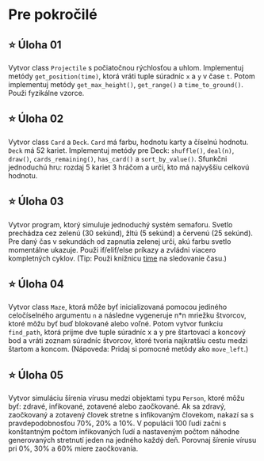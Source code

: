 # Pre pokročilé

## ⭐ Úloha 01
Vytvor class `Projectile` s počiatočnou rýchlosťou a uhlom. Implementuj metódy `get_position(time)`, ktorá vráti tuple súradníc `x` a `y` v čase `t`. Potom implementuj metódy `get_max_height()`, `get_range()` a `time_to_ground()`. Použi fyzikálne vzorce.

## ⭐ Úloha 02
Vytvor class `Card` a `Deck`. `Card` má farbu, hodnotu karty a číselnú hodnotu. `Deck` má 52 kariet. Implementuj metódy pre Deck: `shuffle()`, `deal(n)`, `draw()`, `cards_remaining()`, `has_card()` a `sort_by_value()`. Sfunkčni jednoduchú hru: rozdaj 5 kariet 3 hráčom a urči, kto má najvyššiu celkovú hodnotu.

## ⭐ Úloha 03
Vytvor program, ktorý simuluje jednoduchý systém semaforu. Svetlo prechádza cez zelenú (30 sekúnd), žltú (5 sekúnd) a červenú (25 sekúnd). Pre daný čas v sekundách od zapnutia zelenej urči, akú farbu svetlo momentálne ukazuje. Použi if/elif/else príkazy a zvládni viacero kompletných cyklov. (Tip: Použi knižnicu [time](https://docs.python.org/3/library/time.html) na sledovanie času.)

## ⭐ Úloha 04
Vytvor class `Maze`, ktorá môže byť inicializovaná pomocou jediného celočíselného argumentu `n` a následne vygeneruje n*n mriežku štvorcov, ktoré môžu byť buď blokované alebo voľné. Potom vytvor funkciu `find_path`, ktorá prijme dve tuple súradníc x a y pre štartovací a koncový bod a vráti zoznam súradníc štvorcov, ktoré tvoria najkratšiu cestu medzi štartom a koncom. (Nápoveda: Pridaj si pomocné metódy ako `move_left`.)

## ⭐ Úloha 05
Vytvor simuláciu šírenia vírusu medzi objektami typu `Person`, ktoré môžu byť: zdravé, infikované, zotavené alebo zaočkované. Ak sa zdravý, zaočkovaný a zotavený človek stretne s infikovaným človekom, nakazí sa s pravdepodobnosťou 70%, 20% a 10%. V populácii 100 ľudí začni s konštantným počtom infikovaných ľudí a nastaveným počtom náhodne generovaných stretnutí jeden na jedného každý deň. Porovnaj šírenie vírusu pri 0%, 30% a 60% miere zaočkovania.